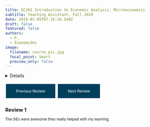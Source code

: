 ```yaml
---
title: EC201 Introduction to Economic Analysis, Microeconomics
subtitle: Teaching Assistant, Fall 2019
date: 2019-01-05T07:16:18.548Z
draft: false
featured: false
authors:
  - P.
  - Economides
image:
  filename: course_pic.jpg
  focal_point: Smart
  preview_only: false
---
```


<details>
Provided two microeconomic labs to sets of students in the evenings of the term, assisting them with lecture content and homework assignments. 
<font size= "3">
  <summary>Details</summary>
           <p></br>16/77 responses across two surveys. End of term comments included:
  </p>
</font>
         </details>
         
<style>
  .button {
    background-color: #003f5c;
    border: none;
    color: white;
    padding: 15px 32px;
    text-align: center;
    text-decoration: none;
    display: inline-block;
    font-size: 12px;
    margin: 4px 2px;
    cursor: pointer;
  }
  
  #reviewText {
  font-size: smaller;
}
  
  #reviewTitle {
  font-size: medium;
}
</style>

<a class="button" onclick="previousReview()">Previous Review</a>
<a class="button" onclick="nextReview()">Next Review</a>

<script>
  var currentReview = 0;
  var reviews = [
    {
      "title": "Review 1",
      "text": "The GEs were awesome they really helped with my learning."
    },
    {
      "title": "Review 2",
      "text": "Philip is a great guy and very willing to work with you if you ask."
    },
    {
      "title": "Review 3",
      "text": "the GE would answer our questions very clearly"
    },
    {
      "title": "Review 4",
      "text": "The GE clarified a lot of material that was covered in the lecture, and it was very helpful."
    },
    {
      "title": "Review 5",
      "text": "It was helpful to clarify various topics with the GE about the lecture, making a stronger learning experience."
    },
    {
      "title": "Review 6",
      "text": "I felt that everything he talked about was relevant to my learning."
    },
    {
      "title": "Review 7",
      "text": "I wish we could have had homework assignments so that we could practice the content we are being taught
It was helpful to clarify various topics with the GE about the lecture, making a stronger learning experience."
    },
    {
      "title": "Review 8",
      "text": "I wish this course was a little bit longer in time to tie all loose ends"
    },
    {
      "title": "Review 9",
      "text": "Loved it."
    },
    {
      "title": "Review 10",
      "text": " It was easy to ask questions and receive help"
    },
    {
      "title": "Review 11",
      "text": "Example problems and additional lectures thoroughly help me to learn more about microeconomics."
    },
    {
      "title": "Review 12",
      "text": " Nothing I would change."
    },
    {
      "title": "Review 13",
      "text": "class is extremely helpful"
    },
  ];

  function previousReview() {
    currentReview--;
    if (currentReview < 0) {
      currentReview = reviews.length - 1;
    }
    displayReview();
  }

  function nextReview() {
    currentReview++;
    if (currentReview >= reviews.length) {
      currentReview = 0;
    }
    displayReview();
  }

  function displayReview() {
    document.getElementById("reviewTitle").innerHTML = reviews[currentReview].title;
    document.getElementById("reviewText").innerHTML = reviews[currentReview].text;
  }
</script>
  
<h2 id="reviewTitle">Review 1</h2>
<p id="reviewText">	The GEs were awesome they really helped with my learning.</p>
